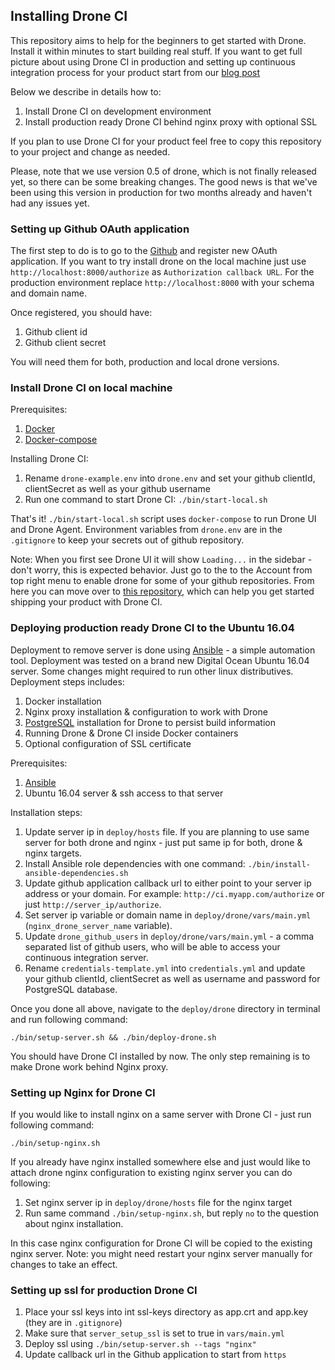 ## Installing Drone CI

This repository aims to help for the beginners to get started with Drone. Install it within minutes to start building real stuff. If you want to get full picture about using Drone CI in production and setting up continuous integration process for your product start from our [blog post](http://)

Below we describe in details how to:
1. Install Drone CI on development environment
2. Install production ready Drone CI behind nginx proxy with optional SSL

If you plan to use Drone CI for your product feel free to copy this repository to your project and change as needed.

Please, note that we use version 0.5 of drone, which is not finally released yet, so there can be some breaking changes.
The good news is that we've been using this version in production for two months already and haven't had any issues yet.

### Setting up Github OAuth application

The first step to do is to go to the [Github](https://github.com/settings/applications/new) and register new OAuth application. If you want to try install drone on the local machine just use `http://localhost:8000/authorize` as `Authorization callback URL`. For the production environment replace `http://localhost:8000` with your schema and domain name.

Once registered, you should have:
1. Github client id
2. Github client secret

You will need them for both, production and local drone versions.

### Install Drone CI on local machine

Prerequisites:
1. [Docker](https://docs.docker.com/engine/installation/)
2. [Docker-compose](https://docs.docker.com/compose/install/)

Installing Drone CI:
1. Rename `drone-example.env` into `drone.env` and set your github clientId, clientSecret as well as your github username
2. Run one command to start Drone CI: `./bin/start-local.sh`

That's it! `./bin/start-local.sh` script uses `docker-compose` to run Drone UI and Drone Agent. Environment variables from `drone.env` are in the `.gitignore` to keep your secrets out of github repository.

Note: When you first see Drone UI it will show `Loading...` in the sidebar - don't worry, this is expected behavior. Just go to the to the Account from top right menu to enable drone for some of your github repositories. From here you can move over to [this repository](), which can help you get started shipping your product with Drone CI.

### Deploying production ready Drone CI to the Ubuntu 16.04

Deployment to remove server is done using [Ansible](https://www.ansible.com/) - a simple automation tool. Deployment was tested on a brand new Digital Ocean Ubuntu 16.04 server. Some changes might required to run other linux distributives. Deployment steps includes:
1. Docker installation
2. Nginx proxy installation & configuration to work with Drone
3. [PostgreSQL](https://www.postgresql.org/) installation for Drone to persist build information
4. Running Drone & Drone CI inside Docker containers
5. Optional configuration of SSL certificate

Prerequisites:
1. [Ansible](http://docs.ansible.com/ansible/intro_installation.html)
2. Ubuntu 16.04 server & ssh access to that server

Installation steps:

1. Update server ip in `deploy/hosts` file. If you are planning to use same server for both drone and nginx - just put same ip for both, drone & nginx targets.
2. Install Ansible role dependencies with one command: `./bin/install-ansible-dependencies.sh`
3. Update github application callback url to either point to your server ip address or your domain. For example:
`http://ci.myapp.com/authorize` or just `http://server_ip/authorize`.
4. Set server ip variable or domain name in `deploy/drone/vars/main.yml` (`nginx_drone_server_name` variable).
5. Update `drone_github_users` in `deploy/drone/vars/main.yml` - a comma separated list of github users, who will be able to access your continuous integration server.
6. Rename `credentials-template.yml` into `credentials.yml` and update your github clientId, clientSecret as well as username and password for PostgreSQL database.

Once you done all above, navigate to the `deploy/drone` directory in terminal and run following command:

```
./bin/setup-server.sh && ./bin/deploy-drone.sh
```

You should have Drone CI installed by now. The only step remaining is to make Drone work behind Nginx proxy.

### Setting up Nginx for Drone CI

If you would like to install nginx on a same server with Drone CI - just run following command:

```
./bin/setup-nginx.sh
```

If you already have nginx installed somewhere else and just would like to attach drone nginx configuration to existing nginx server you can do following:

1. Set nginx server ip in `deploy/drone/hosts` file for the nginx target
2. Run same command `./bin/setup-nginx.sh`, but reply `no` to the question about nginx installation.

In this case nginx configuration for Drone CI will be copied to the existing nginx server. Note: you might need restart your nginx server manually for changes to take an effect.


### Setting up ssl for production Drone CI

1. Place your ssl keys into int ssl-keys directory as app.crt and app.key (they are in `.gitignore`)
2. Make sure that `server_setup_ssl` is set to true in `vars/main.yml`
3. Deploy ssl using `./bin/setup-server.sh --tags "nginx"`
4. Update callback url in the Github application to start from `https`

